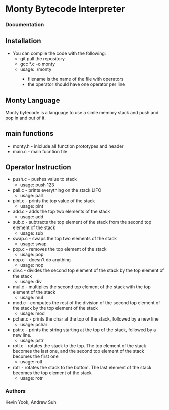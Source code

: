 # Monty Bytecode Interpreter

### Documentation

## Installation
- You can compile the code with the following:
  - git pull the repository
  - gcc *.c -o monty
  - usage: ./monty <filename>
    - filename is the name of the file with operators
    - the operator should have one operator per line

## Monty Language
Monty bytecode is a language to use a simle memory stack and push and pop in and out of it.

## main functions
- monty.h - inlclude all function prototypes and header
- main.c - main fucntion file

## Operator Instruction
- push.c - pushes value to stack
  - usage: push 123
- pall.c - prints everything on the stack LIFO
  - usage: pall
- pint.c - prints the top value of the stack
  - usage: pint
- add.c - adds the top two elements of the stack
  - usage: add
- sub.c - subtracts the top element of the stack from the second top element of the stack
  - usage: sub
- swap.c - swaps the top two elements of the stack
  - usage: swap
- pop.c - removes the top element of the stack
  - usage: pop
- nop.c - doesn't do anything
  - usage: nop
- div.c - divides the second top element of the stack by the top element of the stack
  - usage: div
- mul.c - multiplies the second top element of the stack with the top element of the stack
  - usage: mul
- mod.c - computes the rest of the division of the second top element of the stack by the top element of the stack
  - usage: mod
- pchar.c - prints the char at the top of the stack, followed by a new line
  - usage: pchar
- pstr.c - prints the string starting at the top of the stack, followed by a new line.
  - usage: pstr
- rotl.c - rotates the stack to the top. The top element of the stack becomes the last one, and the second top element of the stack becomes the first one
  - usage: rotl
- rotr - rotates the stack to the bottom. The last element of the stack becomes the top element of the stack
  - usage: rotr

### Authors
Kevin Yook, Andrew Suh
